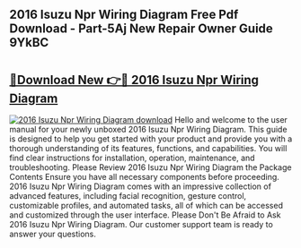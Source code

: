 ## 2016 Isuzu Npr Wiring Diagram Free Pdf Download - Part-5Aj New Repair Owner Guide 9YkBC

# <h2><a href="http://dfmyntn.blite.top/?on=2016+Isuzu+Npr+Wiring+Diagram">🔗Download New 👉🔴 2016 Isuzu Npr Wiring Diagram</a></h2>

[![2016 Isuzu Npr Wiring Diagram download](https://i.imgur.com/lujVjoI.png)](http://dfmyntn.blite.top/?on=2016+Isuzu+Npr+Wiring+Diagram)
Hello and welcome to the user manual for your newly unboxed 2016 Isuzu Npr Wiring Diagram. This guide is designed to help you get started with your product and provide you with a thorough understanding of its features, functions, and capabilities. You will find clear instructions for installation, operation, maintenance, and troubleshooting. Please Review 2016 Isuzu Npr Wiring Diagram the Package Contents Ensure you have all necessary components before proceeding. 2016 Isuzu Npr Wiring Diagram comes with an impressive collection of advanced features, including facial recognition, gesture control, customizable profiles, and automated tasks, all of which can be accessed and customized through the user interface. Please Don't Be Afraid to Ask 2016 Isuzu Npr Wiring Diagram. Our customer support team is ready to answer your questions.
